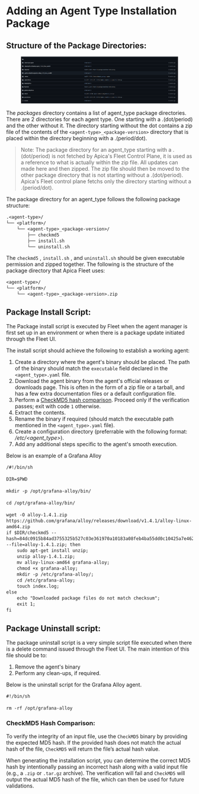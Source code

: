 # Adding an Agent Type Installation Package

## Structure of the Package Directories:

<figure><img src="../../.gitbook/assets/image (518).png" alt=""><figcaption></figcaption></figure>

The _packages_ directory contains a list of agent\_type package directories. There are 2 directories for each agent type. One starting with a .(dot/period) and the other without it.  The directory starting without the dot contains a zip file of the contents of the `<agent-type>_<package-version>` directory that is placed within the directory beginning with a .(period/dot).&#x20;

> Note: The package directory for an agent\_type starting with a .(dot/period) is not fetched by Apica's Fleet Control Plane, it is used as a reference to what is actually within the zip file. All updates can made here and then zipped. The zip file should then be moved to the other package directory that is not starting without a .(dot/period). Apica's Fleet control plane fetchs only the directory starting without a .(period/dot). &#x20;

The package directory for an agent\_type follows the following package structure:

```
.<agent-type>/
└── <platform>/
    └── <agent-type>_<package-version>/
        ├── checkmd5
        ├── install.sh
        └── uninstall.sh 
```

The `checkmd5` , `install.sh` , and `uninstall.sh` should be given executable permission and zipped together. The following is the structure of the package directory that Apica Fleet uses:

```
<agent-type>/
└── <platform>/
    └── <agent-type>_<package-version>.zip
```

## Package Install Script:

The Package install script is executed by Fleet when the agent manager is first set up in an environment or when there is a package update initiated through the Fleet UI.

The install script should achieve the following to establish a working agent:

1. Create a directory where the agent's binary should be placed. The path of the binary should match the  `executable` field declared in the `<agent_type>.yaml`  file.
2. Download the agent binary from the agent's official releases or downloads page. This is often in the form of a zip file or a tarball, and has a few extra documentation files or a default configuration file.
3. Perform a [CheckMD5 hash comparison](adding-an-agent-type-installation-package.md#checkmd5-hash-comparison). Proceed only if the verification passes; exit with code `1` otherwise.
4. Extract the contents.&#x20;
5. Rename the binary if required (should match the executable path mentioned in the `<agent_type>.yaml` file).
6. Create a configuration directory (preferrable with the following format: _/etc/\<agent\_type>_).
7. Add any additional steps specific to the agent's smooth execution.

Below is an example of a Grafana Alloy&#x20;

```
/#!/bin/sh

DIR=$PWD

mkdir -p /opt/grafana-alloy/bin/

cd /opt/grafana-alloy/bin/

wget -O alloy-1.4.1.zip https://github.com/grafana/alloy/releases/download/v1.4.1/alloy-linux-amd64.zip
if $DIR/checkmd5 --hash=84dc0915b84ad3755325b527c03e361970a10183a08feb4ba55dd0c10425a7e4628a7d8b9aa708a6522ebbcef60f0af65fe38a4e50d55a0f486f550ae36cafdb --file=alloy-1.4.1.zip; then
    sudo apt-get install unzip;
    unzip alloy-1.4.1.zip;
    mv alloy-linux-amd64 grafana-alloy;
    chmod +x grafana-alloy;
    mkdir -p /etc/grafana-alloy/;
    cd /etc/grafana-alloy;
    touch index.log;
else
    echo "Downloaded package files do not match checksum";
    exit 1;
fi
```



## Package Uninstall script:

The package uninstall script is a very simple script file executed when there is a delete command issued through the Fleet UI. The main intention of this file should be to:

1. Remove the agent's binary
2. Perform any clean-ups, if required.

Below is the uninstall script for the Grafana Alloy agent.&#x20;

```
#!/bin/sh

rm -rf /opt/grafana-alloy
```

### CheckMD5 Hash Comparison:

To verify the integrity of an input file, use the `CheckMD5` binary by providing the expected MD5 hash. If the provided hash does not match the actual hash of the file, `CheckMD5` will return the file’s actual hash value.

When generating the installation script, you can determine the correct MD5 hash by intentionally passing an incorrect hash along with a valid input file (e.g., a `.zip` or `.tar.gz` archive). The verification will fail and `CheckMD5` will output the actual MD5 hash of the file, which can then be used for future validations.
